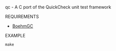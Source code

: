 qc - A C port of the QuickCheck unit test framework

REQUIREMENTS

 - [BoehmGC](http://www.hpl.hp.com/personal/Hans_Boehm/gc/)

EXAMPLE

	make